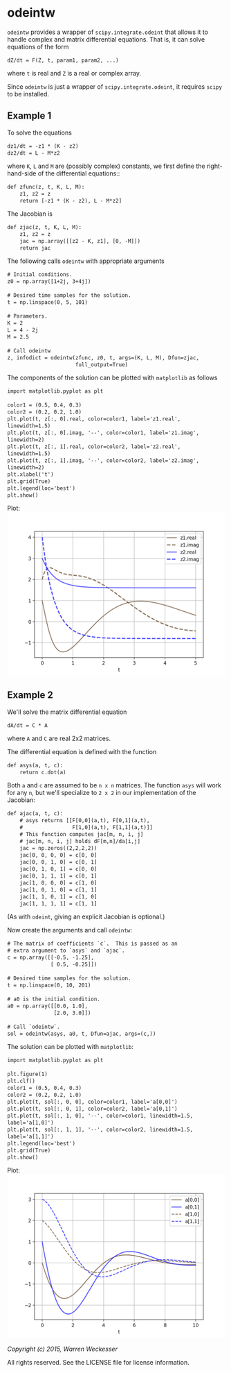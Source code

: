 odeintw
=======

`odeintw` provides a wrapper of `scipy.integrate.odeint` that allows it to
handle complex and matrix differential equations.  That is, it can solve
equations of the form

    dZ/dt = F(Z, t, param1, param2, ...)

where `t` is real and `Z` is a real or complex array.

Since `odeintw` is just a wrapper of `scipy.integrate.odeint`, it requires
`scipy` to be installed.

Example 1
---------

To solve the equations

    dz1/dt = -z1 * (K - z2)
    dz2/dt = L - M*z2

where `K`, `L` and `M` are (possibly complex) constants, we first define the
right-hand-side of the differential equations::

    def zfunc(z, t, K, L, M):
        z1, z2 = z
        return [-z1 * (K - z2), L - M*z2]

The Jacobian is

    def zjac(z, t, K, L, M):
        z1, z2 = z
        jac = np.array([[z2 - K, z1], [0, -M]])
        return jac

The following calls `odeintw` with appropriate arguments

    # Initial conditions.
    z0 = np.array([1+2j, 3+4j])

    # Desired time samples for the solution.
    t = np.linspace(0, 5, 101)

    # Parameters.
    K = 2
    L = 4 - 2j
    M = 2.5

    # Call odeintw
    z, infodict = odeintw(zfunc, z0, t, args=(K, L, M), Dfun=zjac,
                          full_output=True)

The components of the solution can be plotted with `matplotlib` as follows

    import matplotlib.pyplot as plt

    color1 = (0.5, 0.4, 0.3)
    color2 = (0.2, 0.2, 1.0)
    plt.plot(t, z[:, 0].real, color=color1, label='z1.real', linewidth=1.5)
    plt.plot(t, z[:, 0].imag, '--', color=color1, label='z1.imag', linewidth=2)
    plt.plot(t, z[:, 1].real, color=color2, label='z2.real', linewidth=1.5)
    plt.plot(t, z[:, 1].imag, '--', color=color2, label='z2.imag', linewidth=2)
    plt.xlabel('t')
    plt.grid(True)
    plt.legend(loc='best')
    plt.show()

Plot:
![](https://github.com/WarrenWeckesser/odeintw/blob/master/examples/odeintw_example1.png)

Example 2
---------

We'll solve the matrix differential equation

    dA/dt = C * A

where `A` and `C` are real 2x2 matrices.

The differential equation is defined with the function

    def asys(a, t, c):
        return c.dot(a)

Both `a` and `c` are assumed to be `n x n` matrices.  The function
`asys` will work for any `n`, but we'll specialize to `2 x 2` in our
implementation of the Jacobian:

    def ajac(a, t, c):
        # asys returns [[F[0,0](a,t), F[0,1](a,t),
        #                F[1,0](a,t), F[1,1](a,t)]]
        # This function computes jac[m, n, i, j]
        # jac[m, n, i, j] holds dF[m,n]/da[i,j]
        jac = np.zeros((2,2,2,2))
        jac[0, 0, 0, 0] = c[0, 0]
        jac[0, 0, 1, 0] = c[0, 1]
        jac[0, 1, 0, 1] = c[0, 0]
        jac[0, 1, 1, 1] = c[0, 1]
        jac[1, 0, 0, 0] = c[1, 0]
        jac[1, 0, 1, 0] = c[1, 1]
        jac[1, 1, 0, 1] = c[1, 0]
        jac[1, 1, 1, 1] = c[1, 1]

(As with `odeint`, giving an explicit Jacobian is optional.)

Now create the arguments and call `odeintw`:

    # The matrix of coefficients `c`.  This is passed as an
    # extra argument to `asys` and `ajac`.
    c = np.array([[-0.5, -1.25],
                  [ 0.5, -0.25]])

    # Desired time samples for the solution.
    t = np.linspace(0, 10, 201)

    # a0 is the initial condition.
    a0 = np.array([[0.0, 1.0],
                   [2.0, 3.0]])

    # Call `odeintw`.
    sol = odeintw(asys, a0, t, Dfun=ajac, args=(c,))


The solution can be plotted with `matplotlib`:

    import matplotlib.pyplot as plt

    plt.figure(1)
    plt.clf()
    color1 = (0.5, 0.4, 0.3)
    color2 = (0.2, 0.2, 1.0)
    plt.plot(t, sol[:, 0, 0], color=color1, label='a[0,0]')
    plt.plot(t, sol[:, 0, 1], color=color2, label='a[0,1]')
    plt.plot(t, sol[:, 1, 0], '--', color=color1, linewidth=1.5, label='a[1,0]')
    plt.plot(t, sol[:, 1, 1], '--', color=color2, linewidth=1.5, label='a[1,1]')
    plt.legend(loc='best')
    plt.grid(True)
    plt.show()

Plot:
![](https://github.com/WarrenWeckesser/odeintw/blob/master/examples/odeintw_example2.png)


*Copyright (c) 2015, Warren Weckesser*

All rights reserved.
See the LICENSE file for license information.

